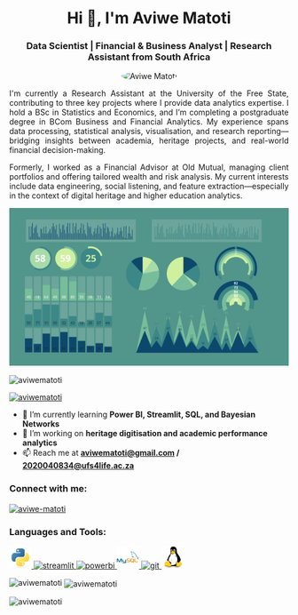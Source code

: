 <h1 align="center">Hi 👋, I'm Aviwe Matoti</h1>
<h3 align="center">Data Scientist | Financial & Business Analyst | Research Assistant from South Africa</h3>

<p align="center">
  <img src="C:\Users\matotia\Pictures\AV.png" alt="Aviwe Matoti" width="200" style="border-radius: 50%;" />
</p>

<p align="justify">
  I'm currently a Research Assistant at the University of the Free State, contributing to three key projects where I provide data analytics expertise. I hold a BSc in Statistics and Economics, and I’m completing a postgraduate degree in BCom Business and Financial Analytics. My experience spans data processing, statistical analysis, visualisation, and research reporting—bridging insights between academia, heritage projects, and real-world financial decision-making.
</p>

<p align="justify">
  Formerly, I worked as a Financial Advisor at Old Mutual, managing client portfolios and offering tailored wealth and risk analysis. My current interests include data engineering, social listening, and feature extraction—especially in the context of digital heritage and higher education analytics.
</p>

<p align="center">
  <img width="700" src="https://github.com/T3kan0/T3kan0/blob/main/9VPD.gif" alt="Material Bread logo">
</p> 

<p align="left">
  <img src="https://komarev.com/ghpvc/?username=aviwematoti&label=Profile%20views&color=0e75b6&style=flat" alt="aviwematoti" />
</p>

<p align="left">
  <a href="https://github.com/ryo-ma/github-profile-trophy">
    <img src="https://github-profile-trophy.vercel.app/?username=aviwematoti" alt="aviwematoti" />
  </a>
</p>

- 🌱 I’m currently learning **Power BI, Streamlit, SQL, and Bayesian Networks**  
- 🔭 I’m working on **heritage digitisation and academic performance analytics**  
- 📫 Reach me at **aviwematoti@gmail.com / 2020040834@ufs4life.ac.za**

<h3 align="left">Connect with me:</h3>
<p align="left">
  <a href="https://linkedin.com/in/aviwe-matoti" target="blank">
    <img align="center" src="https://raw.githubusercontent.com/rahuldkjain/github-profile-readme-generator/master/src/images/icons/Social/linked-in-alt.svg" alt="aviwe-matoti" height="30" width="40" />
  </a>
</p>

<h3 align="left">Languages and Tools:</h3>
<p align="left">
  <a href="https://www.python.org" target="_blank" rel="noreferrer">
    <img src="https://raw.githubusercontent.com/devicons/devicon/master/icons/python/python-original.svg" alt="python" width="40" height="40"/>
  </a>
  <a href="https://streamlit.io/" target="_blank" rel="noreferrer">
    <img src="https://streamlit.io/images/brand/streamlit-logo-primary-colormark-darktext.png" alt="streamlit" width="40" height="40"/>
  </a>
  <a href="https://powerbi.microsoft.com/" target="_blank" rel="noreferrer">
    <img src="https://cdn.worldvectorlogo.com/logos/power-bi.svg" alt="powerbi" width="40" height="40"/>
  </a>
  <a href="https://www.mysql.com/" target="_blank" rel="noreferrer">
    <img src="https://raw.githubusercontent.com/devicons/devicon/master/icons/mysql/mysql-original-wordmark.svg" alt="mysql" width="40" height="40"/>
  </a>
  <a href="https://git-scm.com/" target="_blank" rel="noreferrer">
    <img src="https://www.vectorlogo.zone/logos/git-scm/git-scm-icon.svg" alt="git" width="40" height="40"/>
  </a>
  <a href="https://www.linux.org/" target="_blank" rel="noreferrer">
    <img src="https://raw.githubusercontent.com/devicons/devicon/master/icons/linux/linux-original.svg" alt="linux" width="40" height="40"/>
  </a>
</p>

<p><img align="left" src="https://github-readme-stats.vercel.app/api/top-langs?username=aviwematoti&show_icons=true&locale=en&layout=compact" alt="aviwematoti" /></p>

<p>&nbsp;<img align="center" src="https://github-readme-stats.vercel.app/api?username=aviwematoti&show_icons=true&locale=en" alt="aviwematoti" /></p>

<p><img align="center" src="https://github-readme-streak-stats.herokuapp.com/?user=aviwematoti&" alt="aviwematoti" /></p>
